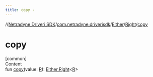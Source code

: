 ```yaml
---
title: copy -
---
```

//[Netradyne Driveri SDK](../../../index.md)/[com.netradyne.driverisdk](../../index.md)/[Either](../index.md)/[Right](index.md)/[copy](copy.md)



# copy  
[common]  
Content  
fun [copy](copy.md)(value: [R](index.md)): [Either.Right](index.md)<[R](index.md)>  




